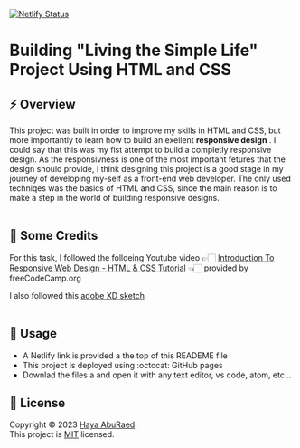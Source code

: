 [![Netlify Status](https://api.netlify.com/api/v1/badges/69068d37-29f7-4ba3-9770-6e6198305461/deploy-status)](https://app.netlify.com/sites/heartfelt-elf-02422b/deploys)
# Building "Living the Simple Life" Project Using HTML and CSS

## ⚡ Overview
This project was built in order to improve my skills in HTML and CSS, but more importantly to learn how to build an exellent **responsive design** . I could say that this was my fist attempt to build a completly responsive design. As the responsivness is one of the most important fetures that the design should provide, I think designing this project is a good stage in my journey of developing my-self as a front-end web developer. The only used techniqes was the basics of HTML and CSS, since the main reason is to make a step in the world of building responsive designs.
<br/><br/>

## 📄 Some Credits
For this task, I followed the folloeing Youtube video 👉🏻 <a href="https://www.youtube.com/watch?v=srvUrASNj0s" target="_blank">Introduction To Responsive Web Design - HTML & CSS Tutorial</a> 👈🏻 provided by freeCodeCamp.org 
<br/>

I also followed this <a href="https://xd.adobe.com/spec/75d448ea-569a-4b7e-721b-9bbd3b2b97b9-03e5/grid" target="_blank"> adobe XD sketch </a>
<br/><br/>

## 🚀 Usage
- A Netlify link is provided a the top of this READEME file
- This project is deployed using :octocat: GitHub pages
- Downlad the files a and open it with any text editor, vs code, atom, etc... 

## 📝 License
Copyright © 2023 [Haya AbuRaed](https://github.com/HayaAbuRaed).<br />
This project is [MIT](https://github.com/HayaAbuRaed/Living-the-Simple-Life-Project/blob/master/LICENSE) licensed.
